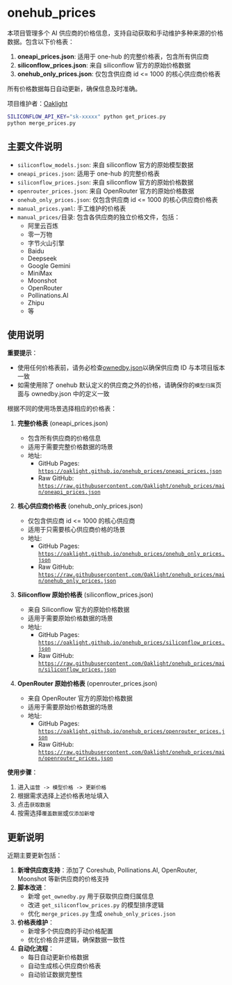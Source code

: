# onehub_prices

本项目管理多个 AI 供应商的价格信息，支持自动获取和手动维护多种来源的价格数据。包含以下价格表：

1. **oneapi_prices.json**: 适用于 one-hub 的完整价格表，包含所有供应商
2. **siliconflow_prices.json**: 来自 siliconflow 官方的原始价格数据
3. **onehub_only_prices.json**: 仅包含供应商 id <= 1000 的核心供应商价格表

所有价格数据每日自动更新，确保信息及时准确。

项目维护者：[Oaklight](https://github.com/Oaklight)

```bash
SILICONFLOW_API_KEY="sk-xxxxx" python get_prices.py
python merge_prices.py
```

## 主要文件说明

- `siliconflow_models.json`: 来自 siliconflow 官方的原始模型数据
- `oneapi_prices.json`: 适用于 one-hub 的完整价格表
- `siliconflow_prices.json`: 来自 siliconflow 官方的原始价格数据
- `openrouter_prices.json`: 来自 OpenRouter 官方的原始价格数据
- `onehub_only_prices.json`: 仅包含供应商 id <= 1000 的核心供应商价格表
- `manual_prices.yaml`: 手工维护的价格表
- `manual_prices/`目录: 包含各供应商的独立价格文件，包括：
  - 阿里云百炼
  - 零一万物
  - 字节火山引擎
  - Baidu
  - Deepseek
  - Google Gemini
  - MiniMax
  - Moonshot
  - OpenRouter
  - Pollinations.AI
  - Zhipu
  - 等

## 使用说明

**重要提示**：

- 使用任何价格表前，请务必检查[ownedby.json](https://oaklight.github.io/onehub_prices/ownedby.json)以确保供应商 ID 与本项目版本一致
- 如需使用除了 onehub 默认定义的供应商之外的价格，请确保你的`模型归属`页面与 ownedby.json 中的定义一致

根据不同的使用场景选择相应的价格表：

1. **完整价格表** (oneapi_prices.json)

   - 包含所有供应商的价格信息
   - 适用于需要完整价格数据的场景
   - 地址:
     - GitHub Pages: [`https://oaklight.github.io/onehub_prices/oneapi_prices.json`](https://oaklight.github.io/onehub_prices/oneapi_prices.json)
     - Raw GitHub: [`https://raw.githubusercontent.com/Oaklight/onehub_prices/main/oneapi_prices.json`](https://raw.githubusercontent.com/Oaklight/onehub_prices/main/oneapi_prices.json)

2. **核心供应商价格表** (onehub_only_prices.json)

   - 仅包含供应商 id <= 1000 的核心供应商
   - 适用于只需要核心供应商价格的场景
   - 地址:
     - GitHub Pages: [`https://oaklight.github.io/onehub_prices/onehub_only_prices.json`](https://oaklight.github.io/onehub_prices/onehub_only_prices.json)
     - Raw GitHub: [`https://raw.githubusercontent.com/Oaklight/onehub_prices/main/onehub_only_prices.json`](https://raw.githubusercontent.com/Oaklight/onehub_prices/main/onehub_only_prices.json)

3. **Siliconflow 原始价格表** (siliconflow_prices.json)

   - 来自 Siliconflow 官方的原始价格数据
   - 适用于需要原始价格数据的场景
   - 地址:
     - GitHub Pages: [`https://oaklight.github.io/onehub_prices/siliconflow_prices.json`](https://oaklight.github.io/onehub_prices/siliconflow_prices.json)
     - Raw GitHub: [`https://raw.githubusercontent.com/Oaklight/onehub_prices/main/siliconflow_prices.json`](https://raw.githubusercontent.com/Oaklight/onehub_prices/main/siliconflow_prices.json)

4. **OpenRouter 原始价格表** (openrouter_prices.json)
   - 来自 OpenRouter 官方的原始价格数据
   - 适用于需要原始价格数据的场景
   - 地址:
     - GitHub Pages: [`https://oaklight.github.io/onehub_prices/openrouter_prices.json`](https://oaklight.github.io/onehub_prices/openrouter_prices.json)
     - Raw GitHub: [`https://raw.githubusercontent.com/Oaklight/onehub_prices/main/openrouter_prices.json`](https://raw.githubusercontent.com/Oaklight/onehub_prices/main/openrouter_prices.json)

**使用步骤**：

1. 进入`运营 -> 模型价格 -> 更新价格`
2. 根据需求选择上述价格表地址填入
3. 点击`获取数据`
4. 按需选择`覆盖数据`或`仅添加新增`

## 更新说明

近期主要更新包括：

1. **新增供应商支持**：添加了 Coreshub, Pollinations.AI, OpenRouter, Moonshot 等新供应商的价格支持
2. **脚本改进**：
   - 新增 `get_ownedby.py` 用于获取供应商归属信息
   - 改进 `get_siliconflow_prices.py` 的模型排序逻辑
   - 优化 `merge_prices.py` 生成 `onehub_only_prices.json`
3. **价格表维护**：
   - 新增多个供应商的手动价格配置
   - 优化价格合并逻辑，确保数据一致性
4. **自动化流程**：
   - 每日自动更新价格数据
   - 自动生成核心供应商价格表
   - 自动验证数据完整性

